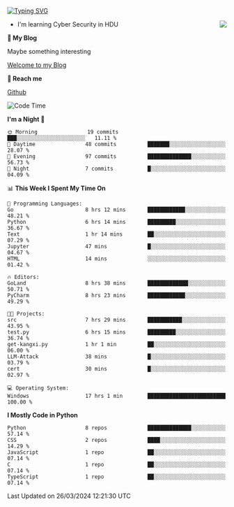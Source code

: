 [![Typing SVG](https://readme-typing-svg.herokuapp.com?font=Fira+Code&pause=1000&random=false&width=450&height=60&lines=Hello+%F0%9F%91%8B%F0%9F%8F%BB;I'm+JBNRZ)](https://git.io/typing-svg)

<a href="#">
  <img align="right" src="https://github-readme-stats.vercel.app/api?username=JBNRZ&show_icons=true&bg_color=15,f2f7fd,E0EAFC" />
</a>

- I'm learning Cyber Security in HDU

 **🌱 My Blog**

Maybe something interesting

[Welcome to my Blog](https://jbnrz.com.cn/)

 **💬 Reach me** 

[Github](https://github.com/JBNRZ)


<!--START_SECTION:waka-->
![Code Time](http://img.shields.io/badge/Code%20Time-403%20hrs%2034%20mins-blue)

**I'm a Night 🦉** 

```text
🌞 Morning                19 commits          ███░░░░░░░░░░░░░░░░░░░░░░   11.11 % 
🌆 Daytime                48 commits          ███████░░░░░░░░░░░░░░░░░░   28.07 % 
🌃 Evening                97 commits          ██████████████░░░░░░░░░░░   56.73 % 
🌙 Night                  7 commits           █░░░░░░░░░░░░░░░░░░░░░░░░   04.09 % 
```


📊 **This Week I Spent My Time On** 

```text
💬 Programming Languages: 
Go                       8 hrs 12 mins       ████████████░░░░░░░░░░░░░   48.21 % 
Python                   6 hrs 14 mins       █████████░░░░░░░░░░░░░░░░   36.67 % 
Text                     1 hr 14 mins        ██░░░░░░░░░░░░░░░░░░░░░░░   07.29 % 
Jupyter                  47 mins             █░░░░░░░░░░░░░░░░░░░░░░░░   04.67 % 
HTML                     14 mins             ░░░░░░░░░░░░░░░░░░░░░░░░░   01.42 % 

🔥 Editors: 
GoLand                   8 hrs 38 mins       █████████████░░░░░░░░░░░░   50.71 % 
PyCharm                  8 hrs 23 mins       ████████████░░░░░░░░░░░░░   49.29 % 

🐱‍💻 Projects: 
src                      7 hrs 29 mins       ███████████░░░░░░░░░░░░░░   43.95 % 
test.py                  6 hrs 15 mins       █████████░░░░░░░░░░░░░░░░   36.74 % 
get-kangxi.py            1 hr 1 min          ██░░░░░░░░░░░░░░░░░░░░░░░   06.00 % 
LLM-Attack               38 mins             █░░░░░░░░░░░░░░░░░░░░░░░░   03.79 % 
cert                     30 mins             █░░░░░░░░░░░░░░░░░░░░░░░░   02.97 % 

💻 Operating System: 
Windows                  17 hrs 1 min        █████████████████████████   100.00 % 
```

**I Mostly Code in Python** 

```text
Python                   8 repos             ██████████████░░░░░░░░░░░   57.14 % 
CSS                      2 repos             ████░░░░░░░░░░░░░░░░░░░░░   14.29 % 
JavaScript               1 repo              ██░░░░░░░░░░░░░░░░░░░░░░░   07.14 % 
C                        1 repo              ██░░░░░░░░░░░░░░░░░░░░░░░   07.14 % 
TypeScript               1 repo              ██░░░░░░░░░░░░░░░░░░░░░░░   07.14 % 
```




 Last Updated on 26/03/2024 12:21:30 UTC
<!--END_SECTION:waka-->
